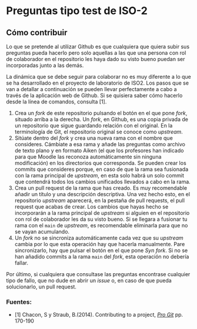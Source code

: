 # Preguntas tipo test de ISO-2

## Cómo contribuir
Lo que se pretende al utilizar Github es que cualquiera que quiera subir sus preguntas pueda hacerlo
pero solo aquellas a las que una persona con rol de colaborador en el repositorio les haya dado su visto
bueno puedan ser incorporadas junto a las demás.

La dinámica que se debe seguir para colaborar no es muy diferente a lo que se ha desarrollado en el proyecto
de laboratorio de ISO2. Los pasos que se van a detallar a continuación se pueden llevar perfectamente a cabo a
través de la aplicación web de Github. Si se quisiera saber cómo hacerlo desde la línea de comandos, consulta [1].

1. Crea un _fork_ de este repositorio pulsando el botón en el que pone _fork_, situado arriba a la derecha. Un _fork_, 
en Github, es una copia privada de un repositorio que sigue guardando relación con el original. En la terminología de Git, el repositorio original
se conoce como _upstream_.
2. Sitúate dentro del _fork_ y crea una nueva rama con el nombre que consideres. Cámbiate a esa rama y añade las preguntas
como archivo de texto plano y en formato Aiken (el que los profesores han indicado para que Moodle las reconoza automáticamente sin ninguna modificación) en los directorios
que corresponda. Se pueden crear los commits que consideres porque, en caso de que la rama sea fusionada con la rama principal de _upstream_, en esta solo habrá un solo commit que contendrá
todos los cambios unificados llevados a cabo en la rama.
3. Crea un pull request de la rama que has creado. Es muy recomendable añadir un título y una descripción descriptiva. Una
vez hecho esto, en el repositorio _upstream_ aparecerá, en la pestaña de pull requests, el pull request que acabas de crear. Los cambios
que hayas hecho se incorporarán a la rama principal de _upstream_ si alguien en el repositorio con rol de colaborador les da su visto bueno.
Si se llegara a fusionar tu rama con el `main` de _upstream_, es recomendable eliminarla para que no se vayan acumulando.
4. Un _fork_ no se sincroniza automáticamente cada vez que su _upstream_ cambia por lo que esta operación hay que hacerla manualmente. Pare sincronizarlo,
hay que pulsar el botón en el que pone _Syn fork_. Si no se han añadido commits a la rama `main` del _fork_, esta operación no debería fallar.

Por último, si cualquiera que consultase las preguntas encontrase cualquier tipo de fallo, que no dude en abrir un _issue_ o, en caso de que
pueda solucionarlo, un pull request.
### Fuentes: 
* [1] Chacon, S y Straub, B.(2014). Contributing to a project, [*Pro Git*](https://git-scm.com/book/en/v2/GitHub-Contributing-to-a-Project)  pp. 170-190
